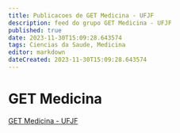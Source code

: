 ```yaml
---
title: Publicacoes de GET Medicina - UFJF 
description: feed do grupo GET Medicina - UFJF
published: true
date: 2023-11-30T15:09:28.643574
tags: Ciencias da Saude, Medicina
editor: markdown
dateCreated: 2023-11-30T15:09:28.643574
---
```


# GET Medicina
[GET Medicina - UFJF](/grupo/111GETMedicinaUFJF.md)
